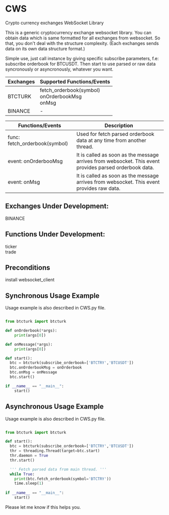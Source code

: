 # CWS
Crypto currency exchanges WebSocket Library

This is a generic cryptocurrency exchange websocket library.
You can obtain data which is same formatted for all exchanges from websocket. So that, you don't deal with the structure complexity. 
(Each exchanges sends data on its own data structure format.)

Simple use, just call instance by giving specific subscribe parameters, f.e: subscribe orderbook for BTCUSDT. Then start to use parsed or raw data syncronously or asyncronously, whatever you want.

| Exchanges | Supported Functions/Events  |
| --------- | -------------------         |
| BTCTURK   | fetch_orderbook(symbol)<br>onOrderbookMsg<br>onMsg<br>  |
| BINANCE   | -                           |

| Functions/Events      | Description |
|---------------------- |-------------|
| func: fetch_orderbook(symbol) | Used for fetch parsed orderbook data at any time from another thread.  |
| event: onOrderbooMsg          | It is called as soon as the message arrives from websocket. This event provides parsed orderbook data.     |
| event: onMsg                  | It is called as soon as the message arrives from websocket. This event provides raw data.           |

## Exchanges Under Development:
BINANCE

## Functions Under Development:
ticker<br>
trade<br>

## Preconditions
install websocket_client

## Synchronous Usage Example

Usage example is also described in CWS.py file.
```python

from btcturk import btcturk

def onOrderbook(*args):
    print(args[0])

def onMessage(*args):
    print(args[0])

def start():
  btc = btcturk(subscribe_orderbook=['BTCTRY','BTCUSDT'])
  btc.onOrderbookMsg = onOrderbook
  btc.onMsg = onMessage
  btc.start()

if __name__ == "__main__":
    start()
```

## Asynchronous Usage Example

Usage example is also described in CWS.py file.
```python

from btcturk import btcturk

def start():
  btc = btcturk(subscribe_orderbook=['BTCTRY','BTCUSDT'])
  thr = threading.Thread(target=btc.start)
  thr.daemon = True
  thr.start()

  ''' Fetch parsed data from main thread. '''
  while True:
    print(btc.fetch_orderbook(symbol='BTCTRY'))
    time.sleep(1)
    
if __name__ == "__main__":
    start()
```

Please let me know if this helps you.
